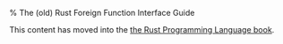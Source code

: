 % The (old) Rust Foreign Function Interface Guide

This content has moved into the
[the Rust Programming Language book](book/ffi.html).
